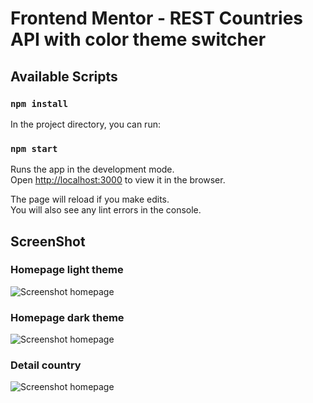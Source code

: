 # Frontend Mentor - REST Countries API with color theme switcher


## Available Scripts
### `npm install`
In the project directory, you can run:

### `npm start`

Runs the app in the development mode.\
Open [http://localhost:3000](http://localhost:3000) to view it in the browser.

The page will reload if you make edits.\
You will also see any lint errors in the console.

## ScreenShot

### Homepage light theme

![Screenshot homepage](https://res.cloudinary.com/dmriwkfll/image/upload/v1623658925/Screen_Shot_2021-06-14_at_15.21.09_vcrdyj.png)

### Homepage dark theme

![Screenshot homepage](https://res.cloudinary.com/dmriwkfll/image/upload/v1623658925/Screen_Shot_2021-06-14_at_15.20.42_mlol00.png)

### Detail country

![Screenshot homepage](https://res.cloudinary.com/dmriwkfll/image/upload/v1623658932/Screen_Shot_2021-06-14_at_15.20.54_qxdrw3.png)







